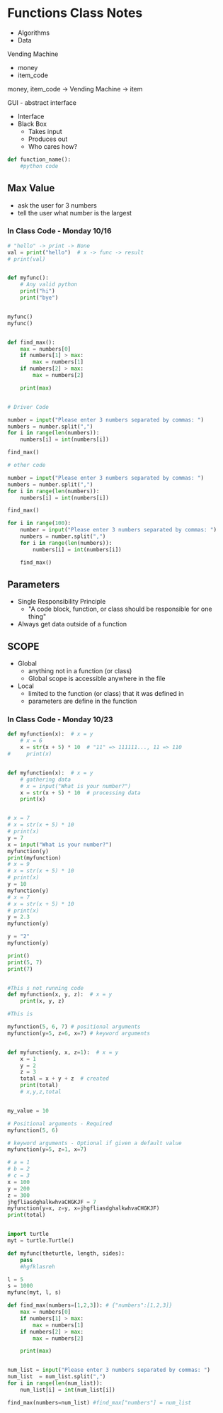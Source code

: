 # Functions Class Notes

- Algorithms
- Data

Vending Machine

- money
- item_code

money, item_code -> Vending Machine -> item

GUI - abstract interface

- Interface
- Black Box
  - Takes input
  - Produces out
  - Who cares how?

```py
def function_name():
    #python code
```

## Max Value

- ask the user for 3 numbers
- tell the user what number is the largest

### In Class Code - Monday 10/16

```py
# "hello" -> print -> None
val = print("hello")  # x -> func -> result
# print(val)


def myfunc():
    # Any valid python
    print("hi")
    print("bye")


myfunc()
myfunc()


def find_max():
    max = numbers[0]
    if numbers[1] > max:
        max = numbers[1]
    if numbers[2] > max:
        max = numbers[2]

    print(max)


# Driver Code

number = input("Please enter 3 numbers separated by commas: ")
numbers = number.split(",")
for i in range(len(numbers)):
    numbers[i] = int(numbers[i])

find_max()

# other code

number = input("Please enter 3 numbers separated by commas: ")
numbers = number.split(",")
for i in range(len(numbers)):
    numbers[i] = int(numbers[i])

find_max()

for i in range(100):
    number = input("Please enter 3 numbers separated by commas: ")
    numbers = number.split(",")
    for i in range(len(numbers)):
        numbers[i] = int(numbers[i])

    find_max()
```

## Parameters

- Single Responsibility Principle
  - "A code block, function, or class should be responsible for one thing"
- Always get data outside of a function

## SCOPE

- Global
  - anything not in a function (or class)
  - Global scope is accessible anywhere in the file
- Local
  - limited to the function (or class) that it was defined in
  - parameters are define in the function

### In Class Code - Monday 10/23

```py
def myfunction(x):  # x = y
    # x = 6
    x = str(x + 5) * 10  # "11" => 111111..., 11 => 110
#     print(x)


def myfunction(x):  # x = y
    # gathering data
    # x = input("What is your number?")
    x = str(x + 5) * 10  # processing data
    print(x)


# x = 7
# x = str(x + 5) * 10
# print(x)
y = 7
x = input("What is your number?")
myfunction(y)
print(myfunction)
# x = 9
# x = str(x + 5) * 10
# print(x)
y = 10
myfunction(y)
# x = 7
# x = str(x + 5) * 10
# print(x)
y = 2.3
myfunction(y)

y = "2"
myfunction(y)

print()
print(5, 7)
print(7)


#This s not running code
def myfunction(x, y, z):  # x = y
    print(x, y, z)

#This is

myfunction(5, 6, 7) # positional arguments
myfunction(y=5, z=6, x=7) # keyword arguments


def myfunction(y, x, z=1):  # x = y
    x = 1
    y = 2
    z = 3
    total = x + y + z  # created
    print(total)
    # x,y,z,total


my_value = 10

# Positional arguments - Required
myfunction(5, 6)

# keyword arguments - Optional if given a default value
myfunction(y=5, z=1, x=7)

# a = 1
# b = 2
# c = 3
x = 100
y = 200
z = 300
jhgfliasdghalkwhvaCHGKJF = 7
myfunction(y=x, z=y, x=jhgfliasdghalkwhvaCHGKJF)
print(total)


import turtle
myt = turtle.Turtle()

def myfunc(theturtle, length, sides):
    pass
    #hgfklasreh

l = 5
s = 1000
myfunc(myt, l, s)

def find_max(numbers=[1,2,3]): # {"numbers":[1,2,3]}
    max = numbers[0]
    if numbers[1] > max:
        max = numbers[1]
    if numbers[2] > max:
        max = numbers[2]

    print(max)


num_list = input("Please enter 3 numbers separated by commas: ")
num_list  = num_list.split(",")
for i in range(len(num_list)):
    num_list[i] = int(num_list[i])

find_max(numbers=num_list) #find_max["numbers"] = num_list
```
